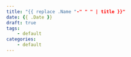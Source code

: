 ```yaml
---
title: "{{ replace .Name "-" " " | title }}"
date: {{ .Date }}
draft: true
tags: 
    - default
categories:
    - default
---
```


